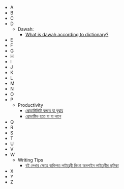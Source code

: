 - A
- B
- C
- D
  - Dawah:
    - [What is dawah according to dictionary?](./Antinet/1_Humanities/1.1_Islam/1.1.2_Practice/1.1.2.1_Aqidah/1.1.2.1.6_Dawah/1.1.2.1.6.1_What_is_dawah_in_Islam.md)
- E
- F
- G
- H
- I
- J
- K
- L
- M
- N
- O
- P
  - Productivity
    - [প্রোডাক্টিভিটি বলতে যা বুঝায়](./Antinet/1_Humanities/1.3_Productivity/1.3.1_প্রোডাক্টিভিটির_পরিচয়.md)
    - [প্রোডাক্টিভ হতে যা যা লাগে](./Antinet/1_Humanities/1.3_Productivity/1.3.2_প্রোডাক্টিভ_হতে_হলে_যা_যা_লাগে.md)
- Q
- R
- S
- T
- U
- V
- W
  - Writing Tips
    - [বই লেখার ক্ষেত্রে ব্যক্তিগত লাইব্রেরী কিংবা অনলাইন লাইব্রেরীর ভূমিকা](./Antinet/1_Humanities/1.2_Writing/1.2.1_Writing_Tips/1.2.1.1_বই_লেখার_ক্ষেত্রে_ব্যক্তিগত_লাইব্রেরী_কিংবা_অনলাইন_লাইব্রেরীর_ভূমিকা.md)
- X
- Y
- Z
